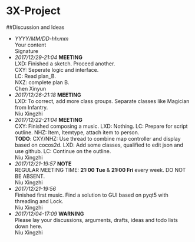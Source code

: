 # 3X-Project
##Discussion and Ideas

- *YYYY/MM/DD-hh:mm* <br> Your content <br> Signature
- *2017/12/29-21:04* **MEETING**<br>LXD: Finished a sketch. Proceed another. <br> CXY: Seperate logic and interface.<br>LC: Read plan_B. <br> NXZ: complete plan B. <br> Chen Xinyun
- *2017/12/26-21:18* **MEETING**<br>LXD: To correct, add more class groups. Separate classes like Magician from Infantry.<br> Niu Xingzhi
- *2017/12/22-21:04* **MEETING**<br>CXY: Finished composing a music. LXD: Nothing. LC: Prepare for script outline. NHZ: Item, Itemtype, attach item to person.<br> **TODO**: CXY/NHZ: Use thread to combine map controller and display based on cocos2d. LXD: Add some classes, qualified to edit json and use github. LC: Continue on the outline. <br> Niu Xingzhi
- *2017/12/21-19:57* **NOTE**<br> REGULAR MEETING TIME: **21:00 Tue** & **21:00 Fri** every week. DO NOT BE ABSENT. <br> Niu Xingzhi
- *2017/12/21-19:56* <br> Finished first music. Find a solution to GUI based on pyqt5 with threading and Lock. <br> Niu Xingzhi
- *2017/12/04-17:09* **WARNING**<br> Please lay your discussions, arguments, drafts, ideas and todo lists down here. <br> Niu Xingzhi 
